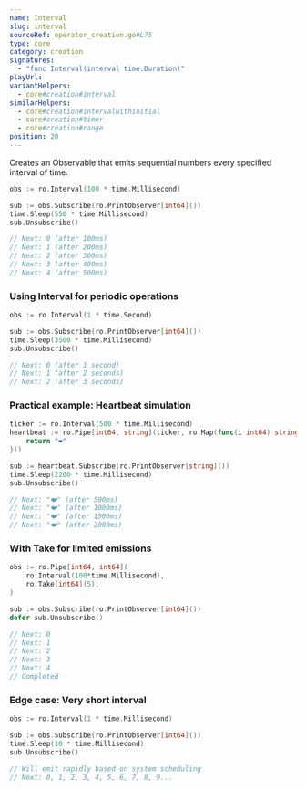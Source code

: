 ```yaml
---
name: Interval
slug: interval
sourceRef: operator_creation.go#L75
type: core
category: creation
signatures:
  - "func Interval(interval time.Duration)"
playUrl:
variantHelpers:
  - core#creation#interval
similarHelpers:
  - core#creation#intervalwithinitial
  - core#creation#timer
  - core#creation#range
position: 20
---
```


Creates an Observable that emits sequential numbers every specified interval of time.

```go
obs := ro.Interval(100 * time.Millisecond)

sub := obs.Subscribe(ro.PrintObserver[int64]())
time.Sleep(550 * time.Millisecond)
sub.Unsubscribe()

// Next: 0 (after 100ms)
// Next: 1 (after 200ms)
// Next: 2 (after 300ms)
// Next: 3 (after 400ms)
// Next: 4 (after 500ms)
```

### Using Interval for periodic operations

```go
obs := ro.Interval(1 * time.Second)

sub := obs.Subscribe(ro.PrintObserver[int64]())
time.Sleep(3500 * time.Millisecond)
sub.Unsubscribe()

// Next: 0 (after 1 second)
// Next: 1 (after 2 seconds)
// Next: 2 (after 3 seconds)
```

### Practical example: Heartbeat simulation

```go
ticker := ro.Interval(500 * time.Millisecond)
heartbeat := ro.Pipe[int64, string](ticker, ro.Map(func(i int64) string {
    return "❤️"
}))

sub := heartbeat.Subscribe(ro.PrintObserver[string]())
time.Sleep(2200 * time.Millisecond)
sub.Unsubscribe()

// Next: "❤️" (after 500ms)
// Next: "❤️" (after 1000ms)
// Next: "❤️" (after 1500ms)
// Next: "❤️" (after 2000ms)
```

### With Take for limited emissions

```go
obs := ro.Pipe[int64, int64](
    ro.Interval(100*time.Millisecond),
    ro.Take[int64](5),
)

sub := obs.Subscribe(ro.PrintObserver[int64]())
defer sub.Unsubscribe()

// Next: 0
// Next: 1
// Next: 2
// Next: 3
// Next: 4
// Completed
```

### Edge case: Very short interval

```go
obs := ro.Interval(1 * time.Millisecond)

sub := obs.Subscribe(ro.PrintObserver[int64]())
time.Sleep(10 * time.Millisecond)
sub.Unsubscribe()

// Will emit rapidly based on system scheduling
// Next: 0, 1, 2, 3, 4, 5, 6, 7, 8, 9...
```